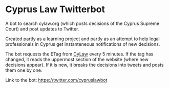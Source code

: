# Cyprus Law Twitterbot

A bot to search cylaw.org (which posts decisions of the Cyprus Supreme Court) and post updates to Twitter.

Created partly as a learning project and partly as an attempt to help legal professionals in Cyprus get instanteneous notifications of new decisions.

The bot requests the ETag from <a href='http://www.cylaw.org/updates.html'>CyLaw</a> every 5 minutes. If the tag has changed, it reads the uppermost section of the website (where new decisions appear). If it is new, it breaks the decisions into tweets and posts them one by one.

Link to the bot: https://twitter.com/cypruslawbot